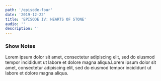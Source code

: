 ```yaml
---
path: '/episode-four'
date: '2019-12-22'
title: 'EPISODE IV: HEARTS OF STONE'
audio: ''
description: ''
---
```


### Show Notes

Lorem ipsum dolor sit amet, consectetur adipiscing elit, sed do eiusmod tempor incididunt ut labore et dolore magna aliqua.Lorem ipsum dolor sit amet, consectetur adipiscing elit, sed do eiusmod tempor incididunt ut labore et dolore magna aliqua. 